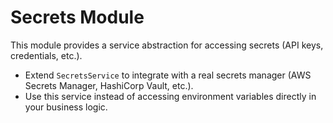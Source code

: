# Secrets Module

This module provides a service abstraction for accessing secrets (API keys, credentials, etc.).
- Extend `SecretsService` to integrate with a real secrets manager (AWS Secrets Manager, HashiCorp Vault, etc.).
- Use this service instead of accessing environment variables directly in your business logic.